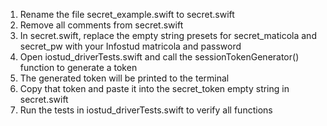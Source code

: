 1. Rename the file secret_example.swift to secret.swift
2. Remove all comments from secret.swift
3. In secret.swift, replace the empty string presets for secret_maticola and secret_pw with your Infostud matricola and password
4. Open iostud_driverTests.swift and call the sessionTokenGenerator() function to generate a token
5. The generated token will be printed to the terminal
6. Copy that token and paste it into the secret_token empty string in secret.swift
7. Run the tests in iostud_driverTests.swift to verify all functions
